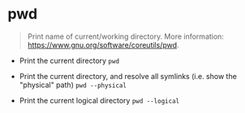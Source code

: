 # pwd
> Print name of current/working directory.
> More information: <https://www.gnu.org/software/coreutils/pwd>.

- Print the current directory
`pwd`

- Print the current directory, and resolve all symlinks (i.e. show the "physical" path)
`pwd --physical`

- Print the current logical directory
`pwd --logical`
